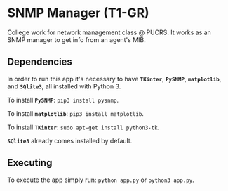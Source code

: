 # SNMP Manager (T1-GR)
College work for network management class @ PUCRS. It works as an SNMP manager to get info from an agent's MIB.

## Dependencies
In order to run this app it's necessary to have <strong>`TKinter`</strong>, <strong>`PySNMP`</strong>,
<strong>`matplotlib`</strong>, and <strong>`SQlite3`</strong>, all installed with Python 3.

To install <strong>`PySNMP`</strong>:
`pip3 install pysnmp`.

To install <strong>`matplotlib`</strong>:
`pip3 install matplotlib`.

To install <strong>`TKinter`</strong>:
`sudo apt-get install python3-tk`.

<strong>`SQlite3`</strong> already comes installed by default.

## Executing
To execute the app simply run: `python app.py` or `python3 app.py`.
